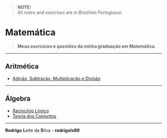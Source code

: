 > **NOTE:**  
> All *notes* and *exercises* are in *Brazilian Portuguese*.

# Matemática

> **Meus *exercícios* e *questões* da minha graduação em Matemática.**  

---

## Aritmética

 - [Adição, Subtração, Multiplicação e Divisão](modules/arithmetic/add-sub-mult-div)

---

## Álgebra

 - [Raciocínio Lógico](modules/logic)
 - [Teoria dos Conjuntos](modules/set-theory)

---

**Rodrigo** **L**eite da **S**ilva - **rodrigols89**
